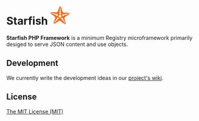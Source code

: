 # Starfish ![Starfish PHP Framework](/resources/images/starfish-small.png "Starfish PHP Framework")

**Starfish PHP Framework** is a minimum Registry microframework primarily desiged to serve JSON content and use objects.

## Development

We currently write the development ideas in our [project's wiki](https://github.com/cristidraghici/starfish/wiki).

## License

[The MIT License (MIT)](https://opensource.org/licenses/MIT)